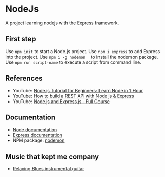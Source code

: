 # NodeJs

A project learning nodejs with the Express framework.

## First step

Use `npm init` to start a Node.js project.
Use `npm i express` to add Express into the project.
Use `npm i -g nodemon  ` to install the nodemon package.
Use `npm run script-name` to execute a script from command line.

## References

-   YouTube: [Node.js Tutorial for Beginners: Learn Node in 1 Hour](https://www.youtube.com/watch?v=TlB_eWDSMt4&ab_channel=ProgrammingwithMosh)
-   YouTube: [How to build a REST API with Node js & Express](https://www.youtube.com/watch?v=pKd0Rpw7O48&ab_channel=ProgrammingwithMosh)
-   YouTube: [Node.js and Express.js - Full Course](https://www.youtube.com/watch?v=Oe421EPjeBE&ab_channel=freeCodeCamp.org)

## Documentation

-   [Node documentation](https://nodejs.org/)
-   [Express documentation](https://expressjs.com/)
-   NPM package: [nodemon](https://www.npmjs.com/package/nodemon)

## Music that kept me company

-   [Relaxing Blues instrumental guitar](https://open.spotify.com/album/08mAHO7zc084KNeKxDKPrO?si=XybAkJqpSAy-BN5nphbxig)
